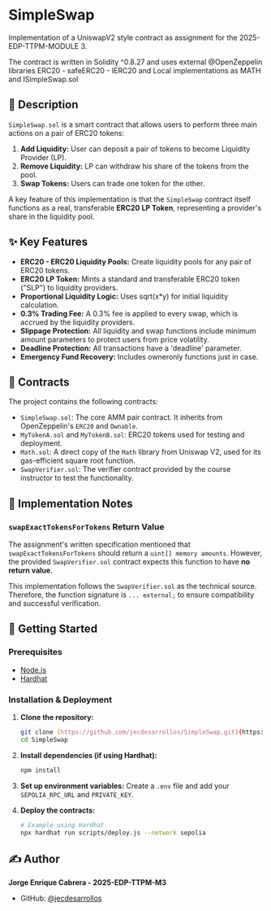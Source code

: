 # SimpleSwap
Implementation of a UniswapV2 style contract as assignment for the 2025-EDP-TTPM-MODULE 3. 

The contract is written in Solidity ^0.8.27 and uses external @OpenZeppelin libraries ERC20 - safeERC20 - IERC20 and Local implementations as MATH and ISimpleSwap.sol

## 📜 Description

`SimpleSwap.sol` is a smart contract that allows users to perform three main actions on a pair of ERC20 tokens:
1.  **Add Liquidity:** User can deposit a pair of tokens to become Liquidity Provider (LP).
2.  **Remove Liquidity:** LP can withdraw his share of the tokens from the pool.
3.  **Swap Tokens:** Users can trade one token for the other.

A key feature of this implementation is that the `SimpleSwap` contract itself functions as a real, transferable **ERC20 LP Token**, representing a provider's share in the liquidity pool.

## ✨ Key Features

-   **ERC20 - ERC20 Liquidity Pools:** Create liquidity pools for any pair of ERC20 tokens.
-   **ERC20 LP Token:** Mints a standard and transferable ERC20 token ("SLP") to liquidity providers.
-   **Proportional Liquidity Logic:** Uses sqrt(x*y) for initial liquidity calculation.
-   **0.3% Trading Fee:** A 0.3% fee is applied to every swap, which is accrued by the liquidity providers.
-   **Slippage Protection:** All liquidity and swap functions include minimum amount parameters to protect users from price volatility.
-   **Deadline Protection:** All transactions have a 'deadline' parameter.
-   **Emergency Fund Recovery:** Includes owneronly functions just in case.

## 📁 Contracts

The project contains the following contracts:

-   `SimpleSwap.sol`: The core AMM pair contract. It inherits from OpenZeppelin's `ERC20` and `Ownable`.
-   `MyTokenA.sol` and `MyTokenB.sol`: ERC20 tokens used for testing and deployment.
-   `Math.sol`: A direct copy of the `Math` library from Uniswap V2, used for its gas-efficient square root function.
-   `SwapVerifier.sol`: The verifier contract provided by the course instructor to test the functionality.

## 📝 Implementation Notes

### `swapExactTokensForTokens` Return Value

The assignment's written specification mentioned that `swapExactTokensForTokens` should return a `uint[] memory amounts`. However, the provided `SwapVerifier.sol` contract expects this function to have **no return value**.

This implementation follows the `SwapVerifier.sol` as the technical source. Therefore, the function signature is `... external;` to ensure compatibility and successful verification.

## 🚀 Getting Started

### Prerequisites
-   [Node.js](https://nodejs.org/en/)
-   [Hardhat](https://hardhat.org/)

### Installation & Deployment

1.  **Clone the repository:**
    ```sh
    git clone [https://github.com/jecdesarrollos/SimpleSwap.git](https://github.com/jecdesarrollos/SimpleSwap.git)
    cd SimpleSwap
    ```

2.  **Install dependencies (if using Hardhat):**
    ```sh
    npm install
    ```

3.  **Set up environment variables:**
    Create a `.env` file and add your `SEPOLIA_RPC_URL` and `PRIVATE_KEY`.

4.  **Deploy the contracts:**
    ```sh
    # Example using Hardhat
    npx hardhat run scripts/deploy.js --network sepolia
    ```

## ✍️ Author

**Jorge Enrique Cabrera - 2025-EDP-TTPM-M3**

-   GitHub: [@jecdesarrollos](https://github.com/jecdesarrollos)
